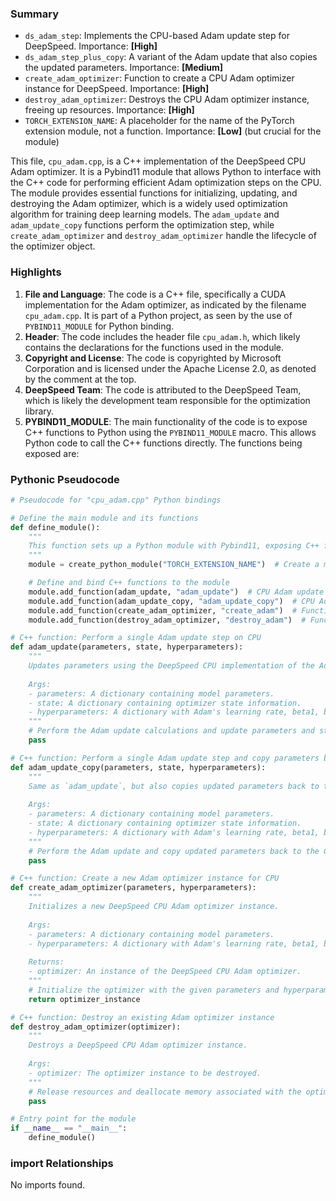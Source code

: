 

### Summary



* `ds_adam_step`: Implements the CPU-based Adam update step for DeepSpeed. Importance: **[High]**
* `ds_adam_step_plus_copy`: A variant of the Adam update that also copies the updated parameters. Importance: **[Medium]**
* `create_adam_optimizer`: Function to create a CPU Adam optimizer instance for DeepSpeed. Importance: **[High]**
* `destroy_adam_optimizer`: Destroys the CPU Adam optimizer instance, freeing up resources. Importance: **[High]**
* `TORCH_EXTENSION_NAME`: A placeholder for the name of the PyTorch extension module, not a function. Importance: **[Low]** (but crucial for the module)

This file, `cpu_adam.cpp`, is a C++ implementation of the DeepSpeed CPU Adam optimizer. It is a Pybind11 module that allows Python to interface with the C++ code for performing efficient Adam optimization steps on the CPU. The module provides essential functions for initializing, updating, and destroying the Adam optimizer, which is a widely used optimization algorithm for training deep learning models. The `adam_update` and `adam_update_copy` functions perform the optimization step, while `create_adam_optimizer` and `destroy_adam_optimizer` handle the lifecycle of the optimizer object.

### Highlights



1. **File and Language**: The code is a C++ file, specifically a CUDA implementation for the Adam optimizer, as indicated by the filename `cpu_adam.cpp`. It is part of a Python project, as seen by the use of `PYBIND11_MODULE` for Python binding.
2. **Header**: The code includes the header file `cpu_adam.h`, which likely contains the declarations for the functions used in the module.
3. **Copyright and License**: The code is copyrighted by Microsoft Corporation and is licensed under the Apache License 2.0, as denoted by the comment at the top.
4. **DeepSpeed Team**: The code is attributed to the DeepSpeed Team, which is likely the development team responsible for the optimization library.
5. **PYBIND11_MODULE**: The main functionality of the code is to expose C++ functions to Python using the `PYBIND11_MODULE` macro. This allows Python code to call the C++ functions directly. The functions being exposed are:

### Pythonic Pseudocode

```python
# Pseudocode for "cpu_adam.cpp" Python bindings

# Define the main module and its functions
def define_module():
    """
    This function sets up a Python module with Pybind11, exposing C++ functions for Adam optimization.
    """
    module = create_python_module("TORCH_EXTENSION_NAME")  # Create a module with the given name

    # Define and bind C++ functions to the module
    module.add_function(adam_update, "adam_update")  # CPU Adam update function
    module.add_function(adam_update_copy, "adam_update_copy")  # CPU Adam update with parameter copy
    module.add_function(create_adam_optimizer, "create_adam")  # Function to create an Adam optimizer
    module.add_function(destroy_adam_optimizer, "destroy_adam")  # Function to destroy an Adam optimizer

# C++ function: Perform a single Adam update step on CPU
def adam_update(parameters, state, hyperparameters):
    """
    Updates parameters using the DeepSpeed CPU implementation of the Adam algorithm.
    
    Args:
    - parameters: A dictionary containing model parameters.
    - state: A dictionary containing optimizer state information.
    - hyperparameters: A dictionary with Adam's learning rate, beta1, beta2, and epsilon.
    """
    # Perform the Adam update calculations and update parameters and state
    pass

# C++ function: Perform a single Adam update step and copy parameters back to CPU
def adam_update_copy(parameters, state, hyperparameters):
    """
    Same as `adam_update`, but also copies updated parameters back to the CPU.
    
    Args:
    - parameters: A dictionary containing model parameters.
    - state: A dictionary containing optimizer state information.
    - hyperparameters: A dictionary with Adam's learning rate, beta1, beta2, and epsilon.
    """
    # Perform the Adam update and copy updated parameters back to the CPU
    pass

# C++ function: Create a new Adam optimizer instance for CPU
def create_adam_optimizer(parameters, hyperparameters):
    """
    Initializes a new DeepSpeed CPU Adam optimizer instance.
    
    Args:
    - parameters: A dictionary containing model parameters.
    - hyperparameters: A dictionary with Adam's learning rate, beta1, beta2, and epsilon.
    
    Returns:
    - optimizer: An instance of the DeepSpeed CPU Adam optimizer.
    """
    # Initialize the optimizer with the given parameters and hyperparameters
    return optimizer_instance

# C++ function: Destroy an existing Adam optimizer instance
def destroy_adam_optimizer(optimizer):
    """
    Destroys a DeepSpeed CPU Adam optimizer instance.
    
    Args:
    - optimizer: The optimizer instance to be destroyed.
    """
    # Release resources and deallocate memory associated with the optimizer
    pass

# Entry point for the module
if __name__ == "__main__":
    define_module()
```


### import Relationships

No imports found.